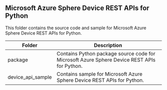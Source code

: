 ## Microsoft Azure Sphere Device REST APIs for Python

This folder contains the source code and sample for Microsoft Azure Sphere Device REST APIs for Python.

| Folder                      | Description              |
|-----------------------------|--------------------------|
| package                     | Contains Python package source code for Microsoft Azure Sphere Device REST APIs for Python. |
| device_api_sample           | Contains sample for Microsoft Azure Sphere Device REST APIs for Python. |
